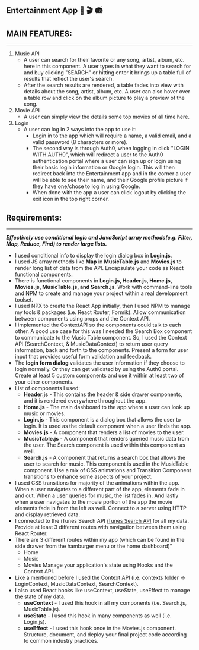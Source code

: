 ## Entertainment App :musical_note: :clapper: :radio:
## MAIN FEATURES:
----------------------------------------------------
1. Music API
    - A user can search for their favorite or any song, artist, album, etc. here in this component. A user types in what they
    want to search for and buy clicking "SEARCH" or hitting enter it brings up a table full of results that reflect the user's search.
    - After the search results are rendered, a table fades into view with details about the song, artist, album, etc. A user
    can also hover over a table row and click on the album picture to play a preview of the song.
2. Movie API
    - A user can simply view the details some top movies of all time here.
3. Login
    - A user can log in 2 ways into the app to use it:
        - Login in to the app which will require a name, a valid email, and a valid password (8 characters or more).
        - The second way is through Auth0, when logging in click "LOGIN WITH AUTH0", which will redirect a user to the 
        Auth0 authentication portal where a user can sign up or login using their basic login information or Google login.
        This will then redirect back into the Entertainment app and in the corner a user will be able to see their name, and their
        Google profile picture if they have one/chose to log in using Google.
        - When done with the app a user can click logout by clicking the exit icon in the top right corner.
    
## Requirements:
----------------------------------------------------
***Effectively use conditional logic and JavaScript array methods(e.g. Filter, Map, Reduce, Find) to render large lists.***
- I used conditional info to display the login dialog box in **Login.js**.
- I used JS array methods like **Map** in **MusicTable.js** and **Movies.js** to render long list of data from the API.
Encapsulate your code as React functional components.
- There is functional components in **Login.js, Header.js, Home.js, Movies.js, MusicTable.js, and Search.js**.
Work with command-line tools and NPM to create and manage your project within a real development toolset.
- I used NPX to create the React App initially, then I used NPM to manage my tools & packages (i.e. React Router, Formik).
Allow communication between components using props and the Context API.
- I implemented the ContextAPI so the components could talk to each other. A good use case for this was I needed the Search Box component 
to communicate to the Music Table component. So, I used the Context API (SearchContext, & MusicDataContext) to return user query information,
back and forth to the components.
Present a form for user input that provides useful form validation and feedback.
- The **login form dialog** validates the user information if they choose to login normally. Or they can get validated by using the Auth0 portal.
Create at least 5 custom components and use it within at least two of your other components.
- List of components I used:
    - **Header.js** - This contains the header & side drawer components, and it is rendered everywhere throughout the app.
    - **Home.js** - The main dashboard to the app where a user can look up music or movies.
    - **Login.js** - This component is a dialog box that allows the user to login. It is used as the default component when a user finds the app.
    - **Movies.js** - A component that renders a list of movies to the user.
    - **MusicTable.js** - A component that renders queried music data from the user. The Search component is used within this component as well.
    - **Search.js** - A component that returns a search box that allows the user to search for music. This component is used in the MusicTable component.
Use a mix of CSS animations and Transition Component transitions to enhance some aspects of your project.
- I used CSS transitions for majority of the animations within the app. When a user navigates to a different part of the app,
elements fade in and out. When a user queries for music, the list fades in. And lastly when a user navigates to the movie portion of the
app the movie elements fade in from the left as well.
Connect to a server using HTTP and display retrieved data.
- I connected to the iTunes Search API [iTunes Search API](https://affiliate.itunes.apple.com/resources/documentation/itunes-store-web-service-search-api/)
for all my data.
Provide at least 3 different routes with navigation between them using React Router.
- There are 3 different routes within my app (which can be found in the side drawer from the hamburger menu or the home dashboard)"
    - Home
    - Music
    - Movies
Manage your application's state using Hooks and the Context API.
- Like a mentioned before I used the Context API (i.e. contexts folder -> LoginContext, MusicDataContext, SearchContext).
- I also used React hooks like useContext, useState, useEffect to manage the state of my data.
    - **useContext** - I used this hook in all my components (i.e. Search.js, MusicTable.js).
    - **useState** - I used this hook in many components as well (i.e. Login.js).
    - **useEffect** - I used this hook once in the Movies.js component.
Structure, document, and deploy your final project code according to common industry practices.